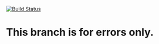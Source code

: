 [![Build Status](https://travis-ci.org/sharvinbala/junit.svg?branch=master)](https://travis-ci.org/sharvinbala/junit)

# This branch is for errors only.
